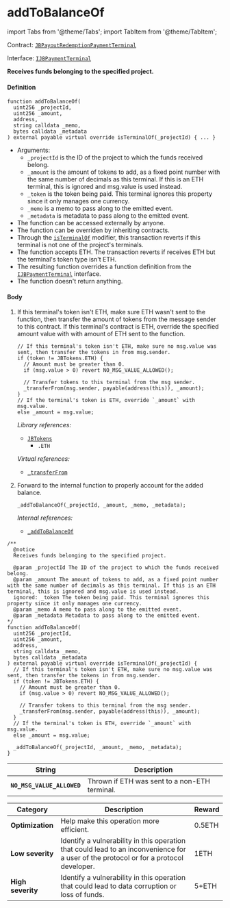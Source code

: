 # addToBalanceOf

import Tabs from '@theme/Tabs';
import TabItem from '@theme/TabItem';

Contract: [`JBPayoutRedemptionPaymentTerminal`](/api/contracts/or-abstract/jbpayoutredemptionpaymentterminal/README.md)​‌

Interface: [`IJBPaymentTerminal`](/api/interfaces/ijbtokenstore.md)

<Tabs>
<TabItem value="Step by step" label="Step by step">

**Receives funds belonging to the specified project.**

#### Definition

```
function addToBalanceOf(
  uint256 _projectId,
  uint256 _amount,
  address,
  string calldata _memo,
  bytes calldata _metadata
) external payable virtual override isTerminalOf(_projectId) { ... }
```

* Arguments:
  * `_projectId` is the ID of the project to which the funds received belong.
  * `_amount` is the amount of tokens to add, as a fixed point number with the same number of decimals as this terminal. If this is an ETH terminal, this is ignored and msg.value is used instead.
  * `_token` is the token being paid. This terminal ignores this property since it only manages one currency.
  * `_memo` is a memo to pass along to the emitted event.
  * `_metadata` is metadata to pass along to the emitted event.
* The function can be accessed externally by anyone.
* The function can be overriden by inheriting contracts.
* Through the [`isTerminalOf`](/api/contracts/or-abstract/jbpayoutredemptionpaymentterminal/modifiers/isterminalof.md) modifier, this transaction reverts if this terminal is not one of the project's terminals.
* The function accepts ETH. The transaction reverts if receives ETH but the terminal's token type isn't ETH.
* The resulting function overrides a function definition from the [`IJBPaymentTerminal`](/api/interfaces/ijbpaymentterminal.md) interface.
* The function doesn't return anything.

#### Body

1.  If this terminal's token isn't ETH, make sure ETH wasn't sent to the function, then transfer the amount of tokens from the message sender to this contract. If this terminal's contract is ETH, override the specified amount value with with amount of ETH sent to the function.

    ```
    // If this terminal's token isn't ETH, make sure no msg.value was sent, then transfer the tokens in from msg.sender.
    if (token != JBTokens.ETH) {
      // Amount must be greater than 0.
      if (msg.value > 0) revert NO_MSG_VALUE_ALLOWED();

      // Transfer tokens to this terminal from the msg sender.
      _transferFrom(msg.sender, payable(address(this)), _amount);
    }
    // If the terminal's token is ETH, override `_amount` with msg.value.
    else _amount = msg.value;
    ```

    _Library references:_

    * [`JBTokens`](/api/libraries/jbcurrencies.md)
      * `.ETH`

    _Virtual references:_

    * [`_transferFrom`](/api/contracts/or-abstract/jbpayoutredemptionpaymentterminal/write/-_transferfrom.md)
2.  Forward to the internal function to properly account for the added balance.

    ```
    _addToBalanceOf(_projectId, _amount, _memo, _metadata);
    ```

    _Internal references:_

    * [`_addToBalanceOf`](/api/contracts/or-abstract/jbpayoutredemptionpaymentterminal/write/-_addtobalanceof.md)

</TabItem>

<TabItem value="Code" label="Code">

```
/**
  @notice
  Receives funds belonging to the specified project.

  @param _projectId The ID of the project to which the funds received belong.
  @param _amount The amount of tokens to add, as a fixed point number with the same number of decimals as this terminal. If this is an ETH terminal, this is ignored and msg.value is used instead.
  ignored: _token The token being paid. This terminal ignores this property since it only manages one currency. 
  @param _memo A memo to pass along to the emitted event.
  @param _metadata Metadata to pass along to the emitted event.
*/
function addToBalanceOf(
  uint256 _projectId,
  uint256 _amount,
  address,
  string calldata _memo,
  bytes calldata _metadata
) external payable virtual override isTerminalOf(_projectId) {
  // If this terminal's token isn't ETH, make sure no msg.value was sent, then transfer the tokens in from msg.sender.
  if (token != JBTokens.ETH) {
    // Amount must be greater than 0.
    if (msg.value > 0) revert NO_MSG_VALUE_ALLOWED();

    // Transfer tokens to this terminal from the msg sender.
    _transferFrom(msg.sender, payable(address(this)), _amount);
  }
  // If the terminal's token is ETH, override `_amount` with msg.value.
  else _amount = msg.value;

  _addToBalanceOf(_projectId, _amount, _memo, _metadata);
}
```

</TabItem>

<TabItem value="Errors" label="Errors">

| String                       | Description                                             |
| ---------------------------- | ------------------------------------------------------- |
| **`NO_MSG_VALUE_ALLOWED`** | Thrown if ETH was sent to a non-ETH terminal. |

</TabItem>

<TabItem value="Bug bounty" label="Bug bounty">

| Category          | Description                                                                                                                            | Reward |
| ----------------- | -------------------------------------------------------------------------------------------------------------------------------------- | ------ |
| **Optimization**  | Help make this operation more efficient.                                                                                               | 0.5ETH |
| **Low severity**  | Identify a vulnerability in this operation that could lead to an inconvenience for a user of the protocol or for a protocol developer. | 1ETH   |
| **High severity** | Identify a vulnerability in this operation that could lead to data corruption or loss of funds.                                        | 5+ETH  |

</TabItem>
</Tabs>
